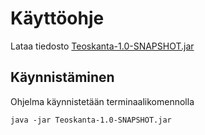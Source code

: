 # Käyttöohje 

Lataa tiedosto [Teoskanta-1.0-SNAPSHOT.jar]()

## Käynnistäminen

Ohjelma käynnistetään terminaalikomennolla 
```
java -jar Teoskanta-1.0-SNAPSHOT.jar
```


